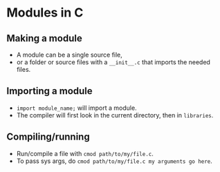# Modules in C

## Making a module
* A module can be a single source file,
* or a folder or source files with a `__init__.c` that imports the needed files.

## Importing a module
* `import module_name;` will import a module.
* The compiler will first look in the current directory, then in `libraries`.

## Compiling/running
* Run/compile a file with `cmod path/to/my/file.c`.
* To pass sys args, do `cmod path/to/my/file.c my arguments go here`.
